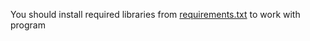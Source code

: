 You should install required libraries from [requirements.txt](https://github.com/Mir-Yuchi/AnimeCharacterSearcher/blob/main/requirments.txt) to work with program
